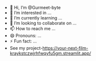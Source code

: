 - 👋 Hi, I’m @Gurmeet-byte
- 👀 I’m interested in ...
- 🌱 I’m currently learning ...
- 💞️ I’m looking to collaborate on ...
- 📫 How to reach me ...
- 😄 Pronouns: ...
- ⚡ Fun fact: ...
- See my project-https://your-next-film-kraykstczwjrhfwqyfu5gm.streamlit.app/


<!---
Gurmeet-byte/Gurmeet-byte is a ✨ special ✨ repository because its `README.md` (this file) appears on your GitHub profile.
You can click the Preview link to take a look at your changes.
--->
